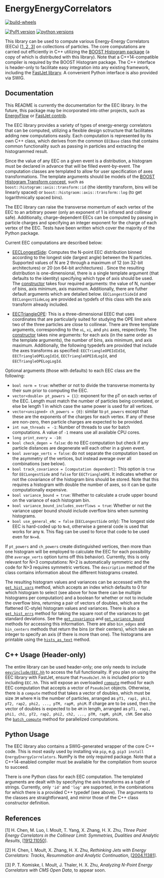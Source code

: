 # EnergyEnergyCorrelators

[![build-wheels](https://github.com/pkomiske/EnergyEnergyCorrelators/actions/workflows/build-wheels.yml/badge.svg)](https://github.com/pkomiske/EnergyEnergyCorrelators/actions)

[![PyPI version](https://badge.fury.io/py/EnergyEnergyCorrelators.svg)](https://pypi.org/project/EnergyEnergyCorrelators/)
[![python versions](https://img.shields.io/pypi/pyversions/EnergyEnergyCorrelators)](https://pypi.org/project/EnergyEnergyCorrelators/)

This library can be used to compute various Energy-Energy Correlators (EECs) [[1, 2, 3](#references)] on collections of particles. The core computations are carried out efficiently in C++ utilizing the [BOOST Histogram package](https://www.boost.org/doc/libs/1_76_0/libs/histogram/doc/html/index.html) (a copy of which is distributed with this library). Note that a C++14-compatible compiler is required by the BOOST Histogram package. The C++ interface is header-only to facilitate easy integration into any existing framework, including the [FastJet library](http://fastjet.fr/). A convenient Python interface is also provided via SWIG.

## Documentation

This README is currently the documentation for the EEC library. In the future, this package may be incorporated into other projects, such as [EnergyFlow](https://energyflow.network) or [FastJet contrib](https://fastjet.hepforge.org/contrib/).

The EEC library provides a variety of types of energy-energy correlators that can be computed, utilizing a flexible design sctructure that facilitates adding new computations easily. Each computation is represented by its own C++ class, which derives from the common `EECBase` class that contains common functionality such as passing in particles and extracting the histogrammed result.

Since the value of any EEC on a given event is a distribution, a histogram must be declared in advance that will be filled event-by-event. The computation classes are templated to allow for user specification of axes transformations. The template arguments should be models of the [BOOST Histogram Transform concept](https://www.boost.org/doc/libs/1_76_0/libs/histogram/doc/html/histogram/concepts.html#histogram.concepts.Transform), such as `boost::histogram::axis::transform::id` (the identity transform, bins will be linearly spaced) or `boost::histgraom::axis::transform::log` (to get logarithmically spaced bins).

The EEC library can raise the transverse momentum of each vertex of the EEC to an arbitrary power (only an exponent of 1 is infrared and collinear safe). Additionally, charge-dependent EECs can be computed by passing in particle charges and specifying an integer exponent for the charge of each vertex of the EEC. Tests have been written which cover the majority of the Python package.

Current EEC computations are described below:

- [EECLongestSide](https://github.com/pkomiske/EnergyEnergyCorrelators/blob/master/eec/include/EECLongestSide.hh): Computes the N-point EEC distribution binned according to the longest side (largest angle) between the N particles. Supported values of N are 2 through a maximum of 12 (on 32-bit architectures) or 20 (on 64-bit architectures) . Since the resulting distribution is one-dimensional, there is a single template argument (that defaults to the identity) specifying which type of axis should be used. The [constructor](https://github.com/pkomiske/EnergyEnergyCorrelators/blob/master/eec/include/EECLongestSide.hh#L157) takes four required arguments: the value of N, number of bins, axis minimum, axis maximum. Additionally, there are futher default arguments which are detailed below. `EECLongestSideId` and `EECLongestSideLog` are provided as typdefs of this class with the axis transform already included.

- [EECTriangleOPE](https://github.com/pkomiske/EnergyEnergyCorrelators/blob/master/eec/include/EECTriangleOPE.hh): This is a three-dimensional EEEC that uses coordinates that are particularly suited for studying the OPE limit where two of the three particles are close to collinear. There are three template arguments, corresponding to the `xL`, `xi`, and `phi` axes, respectively. The [constructor](https://github.com/pkomiske/EnergyEnergyCorrelators/blob/master/eec/include/EECTriangleOPE.hh#L118) takes nine arguments: for each axis (in the same order as the template arguments), the number of bins, axis minimum, and axis maximum. Additionally, the following typedefs are provided that include the axes transforms as specified: `EECTriangleOPEIdIdId`, `EECTriangleOPELogIdId`, `EECTriangleOPEIdLogId`, and `EECTriangleOPELogLogId`.

Optional arguments (those with defaults) to each EEC class are the following:

- `bool norm = true`: whether or not to divide the transverse momenta by their sum prior to computing the EEC.
- `vector<double> pt_powers = {1}`: exponent for the pT on each vertex of the EEC. Length must match the number of particles being correlated, or else be length 1 in which case the same power is used for all vertices.
- `vector<unsigned> ch_powers = {0}`: similar to `pt_powers` except that these are the exponents of the charges for each vertex. If any of these are non-zero, then particle charges are expected to be provided.
- `int num_threads = -1`: Number of threads to use for batch computations. A value of `-1` means use all available CPU cores.
- `long print_every = -10`: 
- `bool check_degen = false`: do no EEC computation but check if any particle distances are degenerate will each other in a given event.
- `bool average_verts = false`: do not separate the computation based on the asymmetry of the vertices, but instead average over all combinations (see below).
- `bool track_covariance = [computation dependent]`: This option is `true` for `EECLongestSide` and `false` for `EECTriangleOPE`. It indicates whether or not the covariance of the histogram bins should be stored. Note that this requires a histogram with double the number of axes, so it can be quite computationally expensive.
- `bool variance_bound = true`: Whether to calculate a crude upper bound on the variance of each histogram bin.
- `bool variance_bound_includes_overflows = true`: Whether or not the variance upper bound should include overflow bins when summing histograms.
- `bool use_general_eNc = false` (`EECLongestSide` only): The longest side EEC is hard-coded up to `N=8`, otherwise a general code is used that works for any `N`. This flag can be used to force that code to be used even for `N<=8`.

If `pt_powers` and `ch_powers` create distinguished vertices, then more than one histogram will be employed to calculate the EEC for each possibility (the `average_verts` option turns off this behavior). Currently, this is only relevant for N=3 computations: N=2 is automatically symmetric and the code for N>3 requires symmetric vertices. The `description` method of the class contains information about the different histograms created.

The resulting histogram values and variances can be accessed with the [`get_hist_vars`](https://github.com/pkomiske/EnergyEnergyCorrelators/blob/master/eec/include/EECHistBase.hh#L352-L359) method, which accepts an index which defaults to 0 for which histogram to select (see above for how there can be multiple histograms per computation) and a boolean for whether or not to include the overflow bins, returning a pair of vectors of doubles, which are the flattened (C-style) histogram values and variances. There is also a [`get_hist_errs`](https://github.com/pkomiske/EnergyEnergyCorrelators/blob/master/eec/include/EECHistBase.hh#L361-L368) method for taking the square root of the variances to get standard deviations. See the [`get_covariance`](https://github.com/pkomiske/EnergyEnergyCorrelators/blob/master/eec/include/EECHistBase.hh#L371-L377) and [`get_variance_bound`](https://github.com/pkomiske/EnergyEnergyCorrelators/blob/master/eec/include/EECHistBase.hh#L378-L384) methods for accessing this information. There are also `bin_edges` and `bin_centers` methods that return the bins (or their centers), which take an integer to specify an axis (if there is more than one). The histograms are printable using the [`hists_as_text`](https://github.com/pkomiske/EnergyEnergyCorrelators/blob/master/eec/include/EECHistBase.hh#L320-L348) method.

## C++ Usage (Header-only)

The entire library can be used header-only; one only needs to include [`eev/include/EEC.hh`](https://github.com/pkomiske/EnergyEnergyCorrelators/blob/master/eec/include/EEC.hh) to access the full functionality. If you plan on using the EEC library with FastJet, ensure that `PseudoJet.hh` is included prior to including `EEC.hh`. This will expose an overloaded [`compute`](https://github.com/pkomiske/EnergyEnergyCorrelators/blob/master/eec/include/EECBase.hh#L418-L449) method for each EEC computation that accepts a vector of `PseudoJet` objects. Otherwise, there is a `compute` method that takes a vector of doubles, which must be size `3M` where `M` is the number of particles, arranged as `pT1, rap1, phi1, pT2, rap2, phi2, ..., pTM, rapM, phiM`. If charge are to be used, then the vector of doubles is expected to be `4M` in length, arranged as `pT1, rap1, phi1, ch1, pT2, rap2, phi2, ch2, ..., pTM, rapM, phiM, chM`. See also the [`batch_compute`](https://github.com/pkomiske/EnergyEnergyCorrelators/blob/master/eec/include/EECBase.hh#L272) method for parallelized computations.

## Python Usage

The EEC library also contains a SWIG-generated wrapper of the core C++ code. This is most easily used by installing via `pip`, e.g. `pip3 install EnergyEnergyCorrelators`. NumPy is the only required package. Note that a C++14-enabled compiler must be available for the compilation from source to succeed.

There is one Python class for each EEC computation. The templated arguments are dealt with by specifying the axis transforms as a tuple of strings. Currently, only `'id'` and `'log'` are supported, in the combinations for which there is a provided C++ typedef (see above). The arguments to the classes are straightforward, and mirror those of the C++ class constructor definition.

## References

[1] H. Chen, M. Luo,  I. Moult, T. Yang, X. Zhang, H. X. Zhu, _Three Point Energy Correlators in the Collinear Limit: Symmetries, Dualities and Analytic Results_, [[1912.11050](https://arxiv.org/abs/1912.11050)].

[2] H. Chen, I. Moult, X. Zhang, H. X. Zhu, _Rethinking Jets with Energy Correlators: Tracks, Resummation and Analytic Continuation_, [[2004.11381](https://arxiv.org/abs/2004.11381)].

[3] P. T. Komiske, I. Moult, J. Thaler, H. X. Zhu, _Analyzing N-Point Energy Correlators with CMS Open Data_, to appear soon.
